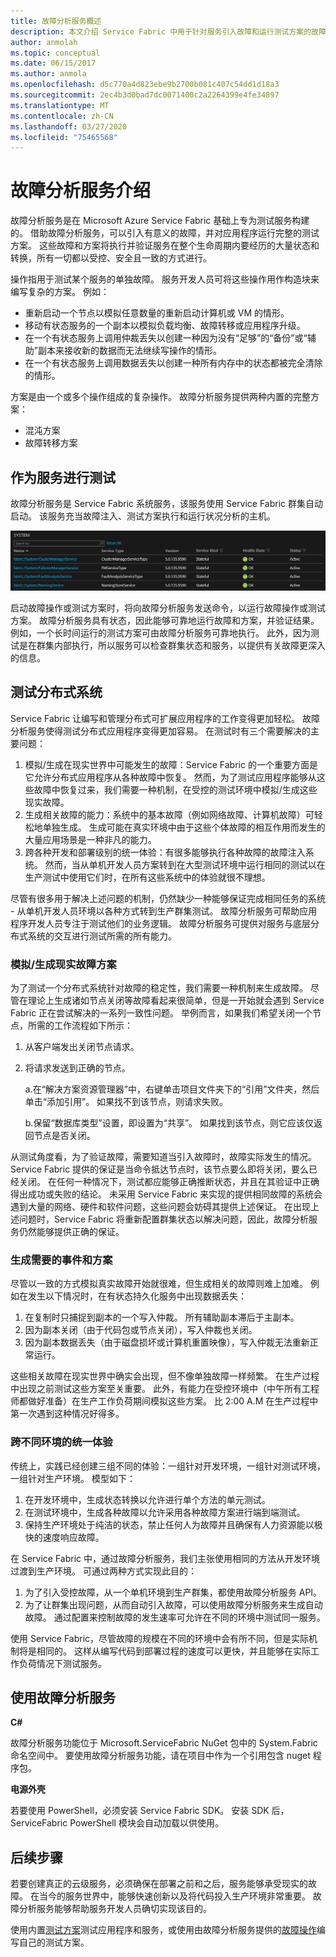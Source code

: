 ```yaml
---
title: 故障分析服务概述
description: 本文介绍 Service Fabric 中用于针对服务引入故障和运行测试方案的故障分析服务。
author: anmolah
ms.topic: conceptual
ms.date: 06/15/2017
ms.author: anmola
ms.openlocfilehash: d5c770a4d823ebe9b2700b081c407c54dd1d18a3
ms.sourcegitcommit: 2ec4b3d0bad7dc0071400c2a2264399e4fe34897
ms.translationtype: MT
ms.contentlocale: zh-CN
ms.lasthandoff: 03/27/2020
ms.locfileid: "75465568"
---
```

# <a name="introduction-to-the-fault-analysis-service"></a>故障分析服务介绍
故障分析服务是在 Microsoft Azure Service Fabric 基础上专为测试服务构建的。 借助故障分析服务，可以引入有意义的故障，并对应用程序运行完整的测试方案。 这些故障和方案将执行并验证服务在整个生命周期内要经历的大量状态和转换，所有一切都以受控、安全且一致的方式进行。

操作指用于测试某个服务的单独故障。 服务开发人员可将这些操作用作构造块来编写复杂的方案。 例如：

* 重新启动一个节点以模拟任意数量的重新启动计算机或 VM 的情形。
* 移动有状态服务的一个副本以模拟负载均衡、故障转移或应用程序升级。
* 在一个有状态服务上调用仲裁丢失以创建一种因为没有“足够”的“备份”或“辅助”副本来接收新的数据而无法继续写操作的情形。
* 在一个有状态服务上调用数据丢失以创建一种所有内存中的状态都被完全清除的情形。

方案是由一个或多个操作组成的复杂操作。 故障分析服务提供两种内置的完整方案：

* 混沌方案
* 故障转移方案

## <a name="testing-as-a-service"></a>作为服务进行测试
故障分析服务是 Service Fabric 系统服务，该服务使用 Service Fabric 群集自动启动。 该服务充当故障注入、测试方案执行和运行状况分析的主机。 

![故障分析服务][0]

启动故障操作或测试方案时，将向故障分析服务发送命令，以运行故障操作或测试方案。 故障分析服务具有状态，因此能够可靠地运行故障和方案，并验证结果。 例如，一个长时间运行的测试方案可由故障分析服务可靠地执行。 此外，因为测试是在群集内部执行，所以服务可以检查群集状态和服务，以提供有关故障更深入的信息。

## <a name="testing-distributed-systems"></a>测试分布式系统
Service Fabric 让编写和管理分布式可扩展应用程序的工作变得更加轻松。 故障分析服务使得测试分布式应用程序变得更加容易。 在测试时有三个需要解决的主要问题：

1. 模拟/生成在现实世界中可能发生的故障：Service Fabric 的一个重要方面是它允许分布式应用程序从各种故障中恢复。 然而，为了测试应用程序能够从这些故障中恢复过来，我们需要一种机制，在受控的测试环境中模拟/生成这些现实故障。
1. 生成相关故障的能力：系统中的基本故障（例如网络故障、计算机故障）可轻松地单独生成。 生成可能在真实环境中由于这些个体故障的相互作用而发生的大量应用场景是一种非凡的能力。
1. 跨各种开发和部署级别的统一体验：有很多能够执行各种故障的故障注入系统。 然而，当从单机开发人员方案转到在大型测试环境中运行相同的测试以在生产测试中使用它们时，在所有这些系统中的体验就很不理想。

尽管有很多用于解决上述问题的机制，仍然缺少一种能够保证完成相同任务的系统 - 从单机开发人员环境以各种方式转到生产群集测试。 故障分析服务可帮助应用程序开发人员专注于测试他们的业务逻辑。 故障分析服务可提供对服务与底层分布式系统的交互进行测试所需的所有能力。

### <a name="simulatinggenerating-real-world-failure-scenarios"></a>模拟/生成现实故障方案
为了测试一个分布式系统针对故障的稳定性，我们需要一种机制来生成故障。 尽管在理论上生成诸如节点关闭等故障看起来很简单，但是一开始就会遇到 Service Fabric 正在尝试解决的一系列一致性问题。 举例而言，如果我们希望关闭一个节点，所需的工作流程如下所示：

1. 从客户端发出关闭节点请求。
1. 将请求发送到正确的节点。
   
    a.在“解决方案资源管理器”中，右键单击项目文件夹下的“引用”文件夹，然后单击“添加引用”。 如果找不到该节点，则请求失败。
   
    b.保留“数据库类型”设置，即设置为“共享”。 如果找到该节点，则它应该仅返回节点是否关闭。

从测试角度看，为了验证故障，需要知道当引入故障时，故障实际发生的情况。 Service Fabric 提供的保证是当命令抵达节点时，该节点要么即将关闭，要么已经关闭。 在任何一种情况下，测试都应能够正确推断状态，并且在其验证中正确得出成功或失败的结论。 未采用 Service Fabric 来实现的提供相同故障的系统会遇到大量的网络、硬件和软件问题，这些问题会妨碍其提供上述保证。 在出现上述问题时，Service Fabric 将重新配置群集状态以解决问题，因此，故障分析服务仍然能够提供正确的保证。

### <a name="generating-required-events-and-scenarios"></a>生成需要的事件和方案
尽管以一致的方式模拟真实故障开始就很难，但生成相关的故障则难上加难。 例如在发生以下情况时，在有状态持久化服务中出现数据丢失：

1. 在复制时只捕捉到副本的一个写入仲裁。 所有辅助副本滞后于主副本。
1. 因为副本关闭（由于代码包或节点关闭），写入仲裁也关闭。
1. 因为副本数据丢失（由于磁盘损坏或计算机重置映像），写入仲裁无法重新正常运行。

这些相关故障在现实世界中确实会出现，但不像单独故障一样频繁。 在生产过程中出现之前测试这些方案至关重要。 此外，有能力在受控环境中（中午所有工程师都做好准备）在生产工作负荷期间模拟这些方案。 比 2:00 A.M 在生产过程中第一次遇到这种情况好得多。

### <a name="unified-experience-across-different-environments"></a>跨不同环境的统一体验
传统上，实践已经创建三组不同的体验：一组针对开发环境，一组针对测试环境，一组针对生产环境。 模型如下：

1. 在开发环境中，生成状态转换以允许进行单个方法的单元测试。
1. 在测试环境中，生成各种故障以允许采用各种故障方案进行端到端测试。
1. 保持生产环境处于纯洁的状态，禁止任何人为故障并且确保有人力资源能以极快的速度响应故障。

在 Service Fabric 中，通过故障分析服务，我们主张使用相同的方法从开发环境过渡到生产环境。 可通过两种方式实现此目的：

1. 为了引入受控故障，从一个单机环境到生产群集，都使用故障分析服务 API。
1. 为了让群集出现问题，从而自动引入故障，可以使用故障分析服务来生成自动故障。 通过配置来控制故障的发生速率可允许在不同的环境中测试同一服务。

使用 Service Fabric，尽管故障的规模在不同的环境中会有所不同，但是实际机制将是相同的。 这样从编写代码到部署过程的速度可以更快，并且能够在实际工作负荷情况下测试服务。

## <a name="using-the-fault-analysis-service"></a>使用故障分析服务
**C#**

故障分析服务功能位于 Microsoft.ServiceFabric NuGet 包中的 System.Fabric 命名空间中。 要使用故障分析服务功能，请在项目中作为一个引用包含 nuget 程序包。

**电源外壳**

若要使用 PowerShell，必须安装 Service Fabric SDK。 安装 SDK 后，ServiceFabric PowerShell 模块会自动加载以供使用。

## <a name="next-steps"></a>后续步骤
若要创建真正的云级服务，必须确保在部署之前和之后，服务能够承受现实的故障。 在当今的服务世界中，能够快速创新以及将代码投入生产环境非常重要。 故障分析服务能够帮助服务开发人员确切实现该目的。

使用内置[测试方案](service-fabric-testability-scenarios.md)测试应用程序和服务，或使用由故障分析服务提供的[故障操作](service-fabric-testability-actions.md)编写自己的测试方案。

<!--Image references-->
[0]: ./media/service-fabric-testability-overview/faultanalysisservice.png
